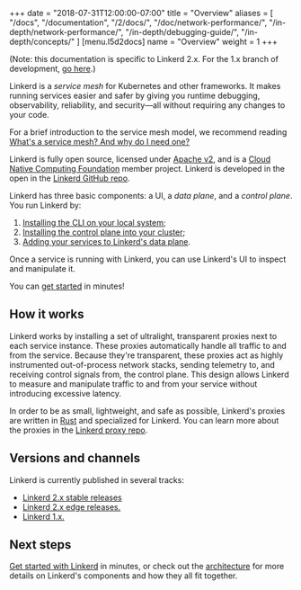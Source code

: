 +++
date = "2018-07-31T12:00:00-07:00"
title = "Overview"
aliases = [
  "/docs",
  "/documentation",
  "/2/docs/",
  "/doc/network-performance/",
  "/in-depth/network-performance/",
  "/in-depth/debugging-guide/",
  "/in-depth/concepts/"
]
[menu.l5d2docs]
  name = "Overview"
  weight = 1
+++

(Note: this documentation is specific to Linkerd 2.x. For the 1.x branch of development,
[go here](/1/overview/).)

Linkerd is a _service mesh_ for Kubernetes and other frameworks. It makes
running services easier and safer by giving you runtime debugging,
observability, reliability, and security&mdash;all without requiring any changes to
your code.

For a brief introduction to the service mesh model, we recommend reading
[What's a service mesh? And why do I need
one?](https://blog.buoyant.io/2017/04/25/whats-a-service-mesh-and-why-do-i-need-one/)

Linkerd is fully open source, licensed under [Apache
v2](https://github.com/linkerd/linkerd2/blob/master/LICENSE), and is a [Cloud
Native Computing Foundation](https://cncf.io) member project. Linkerd is
developed in the open in the [Linkerd GitHub repo](https://github.com/linkerd).

Linkerd has three basic components: a UI, a *data plane*, and a *control
plane*. You run Linkerd by:

1. [Installing the CLI on your local system](../getting-started/#step-1-install-the-cli);
1. [Installing the control plane into your cluster](../getting-started/#step-3-install-linkerd-onto-the-cluster);
1. [Adding your services to Linkerd's data plane](../adding-your-service/).

Once a service is running with Linkerd, you can use Linkerd's UI to inspect and
manipulate it.

You can [get started](../getting-started/) in minutes!

## How it works

Linkerd works by installing a set of ultralight, transparent proxies next to
each service instance. These proxies automatically handle all traffic to and
from the service. Because they're transparent, these proxies act as highly
instrumented out-of-process network stacks, sending telemetry to, and receiving
control signals from, the control plane. This design allows Linkerd to measure
and manipulate traffic to and from your service without introducing excessive
latency.

In order to be as small, lightweight, and safe as possible, Linkerd's proxies
are written in [Rust](https://www.rust-lang.org/) and specialized for Linkerd.
You can learn more about the proxies in the [Linkerd proxy
repo](https://github.com/linkerd/linkerd2-proxy).

## Versions and channels

Linkerd is currently published in several tracks:

* [Linkerd 2.x stable releases](../edge/)
* [Linkerd 2.x edge releases.](../edge/)
* [Linkerd 1.x.](/1/overview/)

## Next steps

[Get started with Linkerd](../getting-started/) in minutes, or check out the
[architecture](../architecture/) for more details on Linkerd's components and
how they all fit together.

